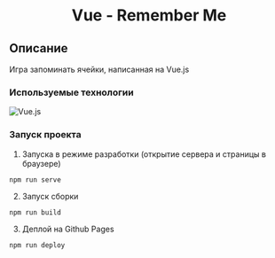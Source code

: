 <h1 align="center">Vue - Remember Me</h1>

## Описание

Игра запоминать ячейки, написанная на Vue.js

### Используемые технологии

![Vue.js](https://img.shields.io/badge/-Vue.js-black?style=flat-square&logo=vue.js)

### Запуск проекта

1. Запуска в режиме разработки (открытие сервера и страницы в браузере)

```
npm run serve
```

2. Запуск сборки

```
npm run build
```

3. Деплой на Github Pages

```
npm run deploy
```
